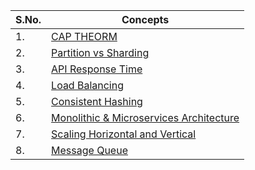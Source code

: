 | S.No. | Concepts |
|-------|---------------|
| 1. | [CAP THEORM](./CAP_THEORM.md) |
| 2. | [Partition vs Sharding](./Partition_vs_Sharding.md) |
| 3. | [API Response Time](./API_RESPONSE_TIME.md) |
| 4. | [Load Balancing](./Load_Balancing.md) |
| 5. | [Consistent Hashing](./Consistent_hashing.md) |
| 6. | [Monolithic & Microservices Architecture](./Monolithic_and_Microservices_Architecture.md) |
| 7. | [Scaling Horizontal and Vertical](./Scaling_Horizontal_and_Vertical.md) |
| 8. | [Message Queue](./Message_Queue.md) |

